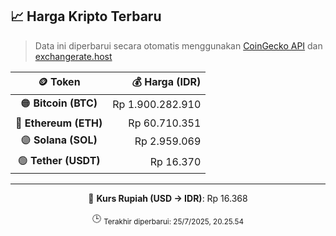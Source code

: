 

<!-- HARGA_KRIPTO -->
## 📈 Harga Kripto Terbaru

> Data ini diperbarui secara otomatis menggunakan [CoinGecko API](https://www.coingecko.com/) dan [exchangerate.host](https://exchangerate.host/)

<div align="center">

| 🪙 Token | 💰 Harga (IDR) |
|:------:|---------------:|
| 🟠 **Bitcoin (BTC)**   | Rp 1.900.282.910 |
| 🔵 **Ethereum (ETH)**  | Rp 60.710.351 |
| 🟣 **Solana (SOL)**    | Rp 2.959.069 |
| 🟢 **Tether (USDT)**   | Rp 16.370 |

---

💱 **Kurs Rupiah (USD → IDR)**: Rp 16.368

🕒 <sub>Terakhir diperbarui: 25/7/2025, 20.25.54</sub>

</div>
<!-- /HARGA_KRIPTO -->